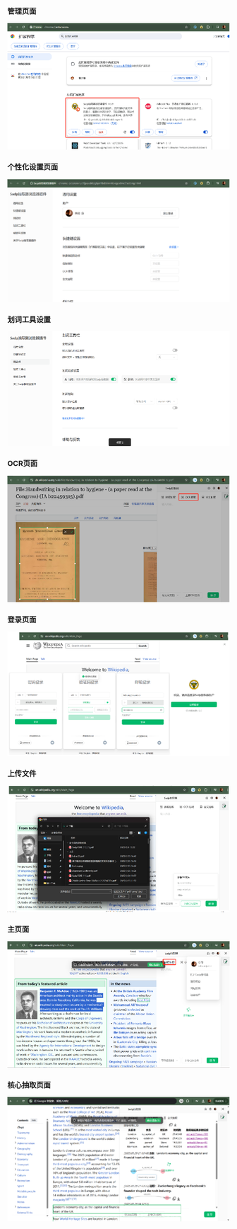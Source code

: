 <!--
 * @Author: Cishenn Lee
 * @Date: 2025-04-28 13:37:07
 * @LastEditTime: 2025-04-28 13:47:46
 * @FilePath: \RExtractor\docs\README.md
 * @Description: 
-->
### 管理页面
![alt text](image-4.png)

### 个性化设置页面
![alt text](image-5.png)

### 划词工具设置
![alt text](image-6.png)

### OCR页面
![alt text](image-7.png)

### 登录页面
![alt text](image.png)


### 上传文件
![alt text](image-1.png)

### 主页面
![alt text](image-2.png)

### 核心抽取页面
![alt text](image-3.png)